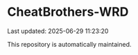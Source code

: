 # CheatBrothers-WRD

Last updated: 2025-06-29 11:23:20

This repository is automatically maintained.
